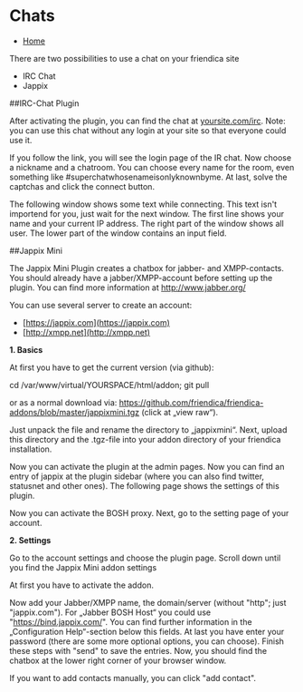 Chats
=====

* [Home](help)

There are two possibilities to use a chat on your friendica site

* IRC Chat
* Jappix

##IRC-Chat Plugin

After activating the plugin, you can find the chat at [yoursite.com/irc](../irc). Note: you can use this chat without any login at your site so that everyone could use it.

If you follow the link, you will see the login page of the IR chat. Now choose a nickname and a chatroom. You can choose every name for the room, even something like #superchatwhosenameisonlyknownbyme. At last, solve the captchas and click the connect button.

The following window shows some text while connecting. This text isn't importend for you, just wait for the next window. The first line shows your name and your current IP address. The right part of the window shows all user. The lower part of the window contains an input field. 

##Jappix Mini

The Jappix Mini Plugin creates a chatbox for jabber- and XMPP-contacts. You should already have a jabber/XMPP-account before setting up the plugin. You can find more information at http://www.jabber.org/

You can use several server to create an account:

* [https://jappix.com](https://jappix.com)
* [http://xmpp.net](http://xmpp.net)

**1. Basics**

At first you have to get the current version (via github):

cd /var/www/virtual/YOURSPACE/html/addon; git pull

or as a normal download via: https://github.com/friendica/friendica-addons/blob/master/jappixmini.tgz (click at „view raw“).

Just unpack the file and rename the directory to „jappixmini“. Next, upload this directory and the .tgz-file into your addon directory of your friendica installation.

Now you can activate the plugin at the admin pages. Now you can find an entry of jappix at the plugin sidebar (where you can also find twitter, statusnet and other ones). The following page shows the settings of this plugin.

Now you can activate the BOSH proxy.
Next, go to the setting page of your account.

**2. Settings**

Go to the account settings and choose the plugin page. Scroll down until you find the Jappix Mini addon settings

At first you have to activate the addon.

Now add your Jabber/XMPP name, the domain/server (without "http"; just "jappix.com"). For „Jabber BOSH Host“ you could use "https://bind.jappix.com/". You can find further information in the „Configuration Help“-section below this fields.
At last you have enter your password (there are some more optional options, you can choose). Finish these steps with "send" to save the entries. Now, you should find the chatbox at the lower right corner of your browser window.

If you want to add contacts manually, you can click "add contact". 